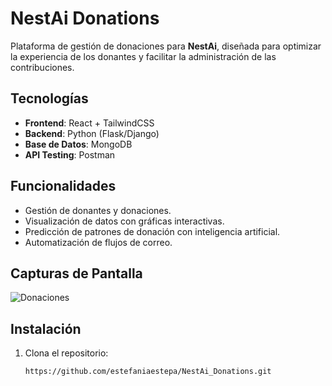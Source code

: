 # NestAi Donations

Plataforma de gestión de donaciones para **NestAi**, diseñada para optimizar la experiencia de los donantes y facilitar la administración de las contribuciones.

## Tecnologías
- **Frontend**: React + TailwindCSS
- **Backend**: Python (Flask/Django)
- **Base de Datos**: MongoDB
- **API Testing**: Postman

## Funcionalidades
- Gestión de donantes y donaciones.
- Visualización de datos con gráficas interactivas.
- Predicción de patrones de donación con inteligencia artificial.
- Automatización de flujos de correo.

## Capturas de Pantalla
![Donaciones](ruta/de/la/imagen)

## Instalación
1. Clona el repositorio:
   ```bash
   https://github.com/estefaniaestepa/NestAi_Donations.git
